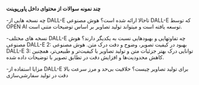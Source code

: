 **چند نمونه سوالات از محتوای داخل پاورپوینت**

-چه نسخه هایی از DALL-E  تاحالا ارائه شده است؟
هوش مصنوعی DALL-E که توسط OPEN AI توسعه یافته است و میتواند تولید تصاویر بر اساس توضیحات متنی است.

-نسخه های مختلف DALL-E چه تفاوتهایی و بهبودهایی نسبت به یکدیگر دارند؟
هوش مصنوعی DALL-E 2: بهبود در کیفیت تصویر، وضوح و دقت درک متن.
هوش مصنوعی DALL-E 3: توانایی درک بهتر جزئیات متن و تولید تصاویر با کیفیت‌تر و طبیعی‌تر، همچنین کاهش محدودیت‌ها و افزایش دقت در تطابق تصویر با توضیحات داده شده.

-مزایا استفاده از DALL-E برای تولید تصاویر چیست؟
خلاقیت بی‌حد و مرز
سرعت بالا
دقت در تولید
سفارشی‌سازی

